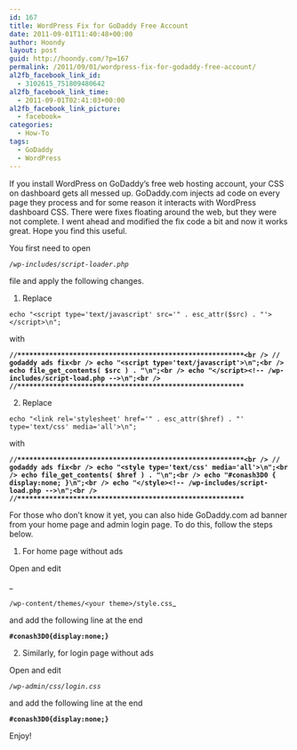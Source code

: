```yaml
---
id: 167
title: WordPress Fix for GoDaddy Free Account
date: 2011-09-01T11:40:48+00:00
author: Hoondy
layout: post
guid: http://hoondy.com/?p=167
permalink: /2011/09/01/wordpress-fix-for-godaddy-free-account/
al2fb_facebook_link_id:
  - 3102615_751809480642
al2fb_facebook_link_time:
  - 2011-09-01T02:41:03+00:00
al2fb_facebook_link_picture:
  - facebook=
categories:
  - How-To
tags:
  - GoDaddy
  - WordPress
---
```

If you install WordPress on GoDaddy&#8217;s free web hosting account, your CSS on dashboard gets all messed up. GoDaddy.com injects ad code on every page they process and for some reason it interacts with WordPress dashboard CSS. There were fixes floating around the web, but they were not complete. I went ahead and modified the fix code a bit and now it works great. Hope you find this useful.

You first need to open

_`/wp-includes/script-loader.php`_

file and apply the following changes.

1. Replace

`echo "<script type='text/javascript' src='" . esc_attr($src) . "'></script>\n";`

with

**`//*********************************************************<br />
// godaddy ads fix<br />
echo "<script type='text/javascript'>\n";<br />
echo file_get_contents( $src ) . "\n";<br />
echo "</script><!-- /wp-includes/script-load.php -->\n";<br />
//*********************************************************`**

2. Replace

`echo "<link rel='stylesheet' href='" . esc_attr($href) . "' type='text/css' media='all'>\n";`

with

**`//*********************************************************<br />
// godaddy ads fix<br />
echo "<style type='text/css' media='all'>\n";<br />
echo file_get_contents( $href ) . "\n";<br />
echo "#conash3D0 { display:none; }\n";<br />
echo "</style><!-- /wp-includes/script-load.php -->\n";<br />
//*********************************************************`**

For those who don&#8217;t know it yet, you can also hide GoDaddy.com ad banner from your home page and admin login page. To do this, follow the steps below.

1. For home page without ads

Open and edit
  
_
  
`/wp-content/themes/<your theme>/style.css`_

and add the following line at the end

**`#conash3D0{display:none;}`**

2. Similarly, for login page without ads

Open and edit

_`/wp-admin/css/login.css`_

and add the following line at the end

**`#conash3D0{display:none;}`**

Enjoy!

<div class="al2fb_like_button">
  <div id="fb-root">
  </div><fb:like href="http://hoondy.com/2011/09/01/wordpress-fix-for-godaddy-free-account/" send="true" layout="standard" show_faces="true" share="true" width="450" action="like" font="arial" colorscheme="light" ref="AL2FB"></fb:like>
</div>